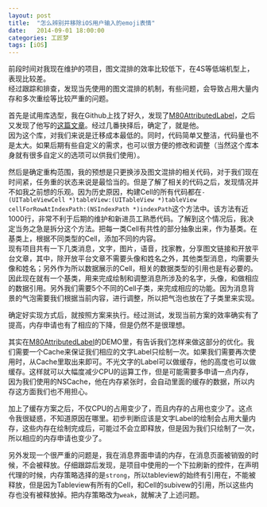 ```yaml
---
layout: post
title:  "怎么辨别并移除iOS用户输入的emoji表情"
date:   2014-09-01 18:00:00
categories: 工匠梦
tags: [iOS]
---
```


前段时间对我现在维护的项目，图文混排的效率比较低下，在4S等低端机型上，表现比较差。  
经过跟踪和排查，发现当先使用的图文混排的机制，有些问题，会导致占用大量内存和多次重绘等比较严重的问题。  

首先是试用库选型，我在Github上找了好久，发现了[M80AttributedLabel](https://github.com/xiangwangfeng/M80AttributedLabel)，之后又发现了他写的[这篇文章](http://www.dwz.cn/rCLfN)。经过几番抉择后，确定了，就是他。  
因为这个库，对我们来说是迁移成本最低的。同时，代码简单又整洁，代码量也不是太大。如果后期有些自定义的需求，也可以很方便的修改和调整（当然这个库本身就有很多自定义的选项可以供我们使用）。  

然后是确定重构范围，我的预想是只更换涉及图文混排的相关代码，对于我们现在时间紧，任务重的状态来说是最恰当的。但是了解了相关的代码之后，发现情况并不如我之前想的乐观。因为历史原因，构建Cell的所有代码都在`- (UITableViewCell *)tableView:(UITableView *)tableView cellForRowAtIndexPath:(NSIndexPath *)indexPath`这个方法中。该方法有近1000行，非常不利于后期的维护和新进员工熟悉代码。了解到这个情况后，我决定当务之急是拆分这个方法。把每一类Cell有共性的部分抽象出来，作为基类。在基类上，根据不同类型的Cell，添加不同的内容。  
现有项目共有一下几类消息，文字，图片，语音，找家教，分享图文链接和开放平台文章，其中，除开放平台文章不需要头像和姓名之外，其他类型消息，均需要头像和姓名；另外作为所以数据展示的Cell，相关的数据类型的引用也是有必要的。  
因此现在就有一个基类，用来完成绘制和调整消息所涉及的名字，头像，和做相应的数据引用。另外我们需要5个不同的Cell子类，来完成相应的功能。因为消息背景的气泡需要我们根据当前内容，进行调整，所以把气泡也放在了子类里来实现。  

确定好实现方式后，就按照方案来执行。经过测试，发现当前方案的效率确实有了提高，内存申请也有了相应的下降，但是仍然不是很理想。

其实在[M80AttributedLabel](https://github.com/xiangwangfeng/M80AttributedLabel)的DEMO里，有告诉我们怎样来做这部分的优化。我们需要一个Cache来保证我们相应的文字Label只绘制一次。如果我们需要再次使用时，从Cache里取出来即可。不光文字的Label可以做缓存，他的高度也可以做缓存。这样就可以大幅度减少CPU的运算工作，但是可能需要多申请一点内存，因为我们使用的NSCache，他在内存紧张时，会自动里面的缓存的数据，所以内存这方面我们也不用担心。

加上了缓存方案之后，不仅CPU的占用变少了，而且内存的占用也变少了。这点令我很疑惑，不知道原因在哪里。初步判断应该是文字Label的绘制会占用大量内存，这些内存在绘制完成后，可能过不会立即释放，但是因为我们只绘制了一次，所以相应的内存申请也变少了。  

另外发现一个很严重的问题是，我在消息界面申请的内存，在消息页面被销毁的时候，不会被释放。仔细跟踪后发现，是项目中使用的一个下拉刷新的控件，在声明代理的时候，内存策略选择的是`strong`，所以tableview的始终有引用在，不能被释放，但是因为Tableview有所有的Cell，和Cell的subivew的引用，所以这些内存也没有被释放掉。把内存策略改为`weak`，就解决了上述问题。



